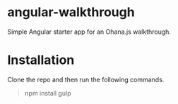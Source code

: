 angular-walkthrough
===================

Simple Angular starter app for an Ohana.js walkthrough.


Installation
===================

Clone the repo and then run the following commands.

> npm install
> gulp

